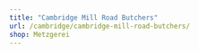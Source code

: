 ```yaml
---
title: "Cambridge Mill Road Butchers"
url: /cambridge/cambridge-mill-road-butchers/
shop: Metzgerei
---
```

